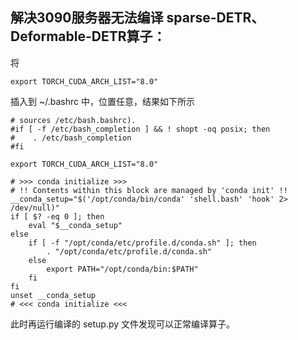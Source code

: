 ## 解决3090服务器无法编译 sparse-DETR、 Deformable-DETR算子：
将 
```
export TORCH_CUDA_ARCH_LIST="8.0"
```
插入到 ~/.bashrc 中，位置任意，结果如下所示
```
# sources /etc/bash.bashrc).
#if [ -f /etc/bash_completion ] && ! shopt -oq posix; then
#    . /etc/bash_completion
#fi

export TORCH_CUDA_ARCH_LIST="8.0"

# >>> conda initialize >>>
# !! Contents within this block are managed by 'conda init' !!
__conda_setup="$('/opt/conda/bin/conda' 'shell.bash' 'hook' 2> /dev/null)"
if [ $? -eq 0 ]; then
    eval "$__conda_setup"
else
    if [ -f "/opt/conda/etc/profile.d/conda.sh" ]; then
        . "/opt/conda/etc/profile.d/conda.sh"
    else
        export PATH="/opt/conda/bin:$PATH"
    fi
fi
unset __conda_setup
# <<< conda initialize <<<
```
此时再运行编译的 setup.py 文件发现可以正常编译算子。
